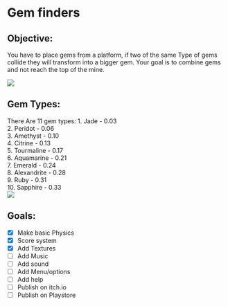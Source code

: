 # Gem finders

## Objective:

You have to place gems from a platform, if two of the same Type of gems collide they will transform into a bigger gem. Your goal is to combine gems and not reach the top of the mine.

 ![](https://github.com/Wanna-Be-Dev/MiningGame/blob/master/ReadMeFiles/StartGame.gif)  

## Gem Types:
 There Are 11 gem types:
	1. Jade  - 0.03  
	2. Peridot - 0.06  
	3. Amethyst - 0.10  
	4. Citrine - 0.13  
	5. Tourmaline - 0.17  
	6. Aquamarine - 0.21  
	7. Emerald - 0.24  
	8. Alexandrite - 0.28  
	9. Ruby - 0.31  
	10. Sapphire - 0.33  
![](https://github.com/Wanna-Be-Dev/MiningGame/blob/master/ReadMeFiles/EndGame.gif)    


## Goals:
- [x] Make basic Physics
- [x] Score system
- [x] Add Textures
- [ ] Add Music
- [ ] Add sound
- [ ] Add Menu/options
- [ ] Add help
- [ ] Publish on itch.io
- [ ] Publish on Playstore
